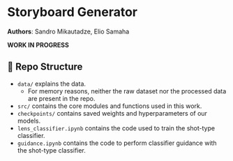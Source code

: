 # Storyboard Generator

**Authors**: Sandro Mikautadze, Elio Samaha

**WORK IN PROGRESS**

## **📂 Repo Structure**

- `data/` explains the data.
    - For memory reasons, neither the raw dataset nor the processed data are present in the repo. 
- `src/` contains the core modules and functions used in this work.
- `checkpoints/` contains saved weights and hyperparameters of our models.
- `lens_classifier.ipynb` contains the code used to train the shot-type classifier. 
- `guidance.ipynb` contains the code to perform classifier guidance with the shot-type classifier.